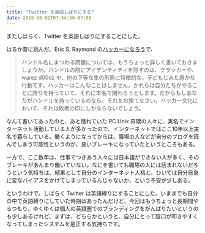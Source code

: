 ```yaml
---
title: "Twitter を英語しばりにする"
date: 2019-06-01T07:54:56-07:00
---
```

またしばらく、Twitter を英語しばりにすることにした。

はるか昔に読んだ、Eric S. Raymond の[ハッカーになろう](https://cruel.org/freeware/hacker.html#style)で、

> ハンドル名にまつわる問題については、もうちょっと詳しく書いておきましょうか。ハンドルの陰にアイデンティティを隠すのは、クラッカーや、warez d00dz や、他の下等な生の形態に特徴的な、子どもじみた愚かな行動です。ハッカーはこんなことはしません。かれらは自分たちがやることに誇りを持っていて、それに本名で関わろうとします。だからもしあなたがハンドルを持っているのなら、それをお捨てなさい。ハッカー文化において、それは敗者の印にしかならないでしょう。

なんて書いてあったのと、あと憧れていた PC Unix 界隈の人々に、実名でインターネット活動している人が多かったので、インターネットではここ10年以上実名で暮らしている。働くようになってからは、職場の人などが自分のブログを読んでしまう可能性というのが、良いブレーキになっていたというところもある。

一方で、ここ数年は、仕事でつきあう人々には日本語ができない人が多く、そのブレーキがあんまり働いていない。なにを書いても職場の人には読まれないだろうという気持ちは、結果として自分のインターネット人格と、ひいては自分自身に変なバイアスをかけてしまっているんじゃないか、という不安が少しある。

というわけで、しばらく Twitter は英語縛りにすることにした。いままでも自分の中で英語縛りにしていた時期はあったんだけど、今回はもうちょっと長期間やるつもり。ゆくゆくは個人の英語圏でのブランディングをがんばりたいというのも少しあるけれど、まずは、どちらかというと、自分にとって陰口が叩きやすくなってしまったシステムを是正する気持ちです。
